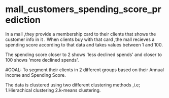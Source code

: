 # mall_customers_spending_score_prediction
In a mall ,they provide a membership card to their clients that shows the customer info in it .
When clients buy with that card ,the mall recieves a spending score according to that data and takes values 
between 1 and 100.

The spending score closer to 2 shows 'less declined spends' and closer to 100 shows 'more declined spends'.

#GOAL:
To segment their clients in 2 different groups based on their Annual income and Spending Score.

The data is clustered using two different clustering methods ,i.e;
1.Hierachical clustering 
2.k-means clustering.
